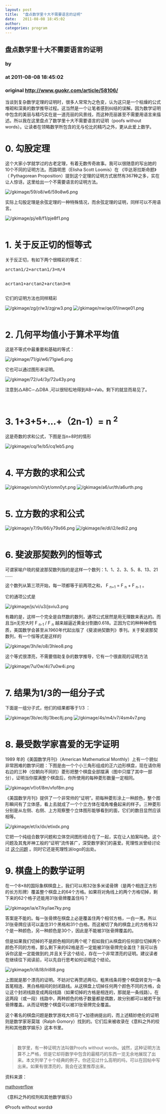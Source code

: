 ```yaml
---
layout: post
title:  "盘点数学里十大不需要语言的证明"
date:   2011-08-08 18:45:02
author: 
categories: program
---
```


## 盘点数学里十大不需要语言的证明
### by 
### at 2011-08-08 18:45:02
### original <http://www.guokr.com/article/58106/>

<div>
<p>当谈到复杂数学定理的证明时，很多人常常为之色变，认为这只是一个枯燥的公式堆砌和深奥的数学推导过程。这当然是一个让笔者感到纠结的误解。因为数学证明中包含的美丽与精巧实在是一道亮丽的风景线，而这种亮丽甚至不需要用语言来描述。所以我在这里盘点了数学里十大不需要语言的证明（poofs without words）。让读者在领略数学所包含的无与伦比的精巧之外，更从此爱上数学。</p>
<div>
<h1>0. 勾股定理</h1>
<p>这个大家小学就学过的古老定理，有着无数传奇故事。我可以很随意的写出她的10个不同的证明方法。而路明思（Elisha Scott Loomis）在 《毕达哥拉斯命题》（ Pythagorean Proposition）提到这个定理的证明方式居然有367种之多，实在让人惊讶。这里给出一个不需要语言的证明方法。</p>
<img alt="/gkimage/59/o8/w6/59o8w6.png" src="http://www.guokr.com/gkimage/59/o8/w6/59o8w6.png">
<p>实际上勾股定理是余弦定理的一种特殊情况，而余弦定理的证明，同样可以不用语言。</p>
<img alt="/gkimage/pj/e8/f1/pje8f1.png" src="http://www.guokr.com/gkimage/pj/e8/f1/pje8f1.png">
<div>
<div><br></div>
</div>
</div>
<div>
<h1>1. 关于反正切的恒等式</h1>
<p>关于反正切，有如下两个很精彩的等式：</p>
<pre>
arctan1/2+arctan1/3=π/4

acrtan1+arctan2+arctan3=π
</pre>
<p>它们的证明方法也同样精彩</p>
<img alt="/gkimage/zg/jr/w3/zgjrw3.png" src="http://www.guokr.com/gkimage/zg/jr/w3/zgjrw3.png">
<img alt="/gkimage/nw/qe/01/nwqe01.png" src="http://www.guokr.com/gkimage/nw/qe/01/nwqe01.png">
<div>
<div><br></div>
</div>
</div>
<div>
<h1>2. 几何平均值小于算术平均值</h1>
<p>这是不等式中最重要和基础的等式：</p>
<img alt="/gkimage/71/gi/w6/71giw6.png" src="http://www.guokr.com/gkimage/71/gi/w6/71giw6.png">
<p>它也可以通过图形来证明。</p>
<img alt="/gkimage/72/u4/3y/72u43y.png" src="http://www.guokr.com/gkimage/72/u4/3y/72u43y.png">
<p>注意到△ABC∽△DBA ,可以很轻松地得到AB=√ab。剩下的就显而易见了。</p>
<div>
<div><br></div>
</div>
</div>
<div>
<h1>3. 1+3+5+…+（2n-1）= n <sup>2</sup></h1>
<p>这是奇数的求和公式，下图是当n=8时的情形</p>
<img alt="/gkimage/cq/1e/b5/cq1eb5.png" src="http://www.guokr.com/gkimage/cq/1e/b5/cq1eb5.png">
<div>
<div><br></div>
</div>
</div>
<div>
<h1>4. 平方数的求和公式</h1>
<img alt="/gkimage/om/n0/yt/omn0yt.png" src="http://www.guokr.com/gkimage/om/n0/yt/omn0yt.png">
<img alt="/gkimage/a6/ur/th/a6urth.png" src="http://www.guokr.com/gkimage/a6/ur/th/a6urth.png">
<div>
<div><br></div>
</div>
</div>
<div>
<h1>5. 立方数的求和公式</h1>
<img alt="/gkimage/y7/9s/66/y79s66.png" src="http://www.guokr.com/gkimage/y7/9s/66/y79s66.png">
<img alt="/gkimage/le/dl/i2/ledli2.png" src="http://www.guokr.com/gkimage/le/dl/i2/ledli2.png">
<div>
<div><br></div>
</div>
</div>
<div>
<h1>6. 斐波那契数列的恒等式</h1>
<p>可谓家喻户晓的斐波那契数列指的是这样一个数列：1、1、2、3、5、8、13、21 ……</p>
<p>这个数列从第三项开始，每一项都等于前两项之和， F <sub>n+1</sub> = F <sub>n</sub> + F <sub>n-1</sub> 。</p>
<p>它的通项公式是</p>
<img alt="/gkimage/js/vi/u3/jsviu3.png" src="http://www.guokr.com/gkimage/js/vi/u3/jsviu3.png">
<p>有趣的是，这样一个完全是自然数的数列，通项公式居然是用无理数来表达的。而且当n无穷大时 F <sub>n-1</sub> / F <sub>n</sub> 越来越逼近黄金分割数0.618。正因为它的种种神奇性质，美国数学会甚至从1960年代起出版了《斐波纳契数列》季刊。关于斐波那契数列，有一个恒等式是这样的</p>
<img alt="/gkimage/3h/le/o8/3hleo8.png" src="http://www.guokr.com/gkimage/3h/le/o8/3hleo8.png">
<p>这个等式很漂亮，不需要借助复杂的数学推导，它有一个很直观的证明方法</p>
<img alt="/gkimage/7u/0w/4i/7u0w4i.png" src="http://www.guokr.com/gkimage/7u/0w/4i/7u0w4i.png">
<div>
<div><br></div>
</div>
</div>
<div>
<h1>7. 结果为1/3的一组分子式</h1>
<p>下面是一组分子式，他们的结果都等于1/3 ：</p>
<img alt="/gkimage/3b/ec/8j/3bec8j.png" src="http://www.guokr.com/gkimage/3b/ec/8j/3bec8j.png">
<img alt="/gkimage/4s/m4/v7/4sm4v7.png" src="http://www.guokr.com/gkimage/4s/m4/v7/4sm4v7.png">
<div>
<div><br></div>
</div>
</div>
<div>
<h1>8. 最受数学家喜爱的无字证明</h1>
<p>1989 年的《美国数学月刊》（American Mathematical Monthly）上有一个貌似非常困难的数学问题：下图是由一个个小三角形组成的正六边形棋盘，现在请你用右边的三种（仅朝向不同的）菱形把整个棋盘全部摆满（图中只摆了其中一部分），证明当你摆满整个棋盘后，你所使用的每种菱形数量一定相同。</p>
<img alt="/gkimage/vf/of/8m/vfof8m.png" src="http://www.guokr.com/gkimage/vf/of/8m/vfof8m.png">
<p>《美国数学月刊》提供了一个非常帅的“证明”。把每种菱形涂上一种颜色，整个图形瞬间有了立体感，看上去就成了一个个立方体在墙角堆叠起来的样子。三种菱形分别是从左侧、右侧、上方观察整个立体图形能够看到的面，它们的数目显然应该相等。</p>
<img alt="/gkimage/et/ix/dx/etixdx.png" src="http://www.guokr.com/gkimage/et/ix/dx/etixdx.png">
<p>它把一个纯组合数学问题和立体空间图形结合在了一起，实在让人拍案叫绝。这个问题及其鬼斧神工般的“证明”流传甚广，深受数学家们的喜爱。死理性派曾经讨论过 <a href="http://www.guokr.com/article/7937/">这个问题</a> 。同时它还是死理性派logo的出处。</p>
</div>
<div>
<h1>9. 棋盘上的数学证明</h1>
<p>在一个8×8的国际象棋棋盘上，我们可以用32张多米诺骨牌（是两个相连正方形的长方形牌）覆盖整个棋盘上的64个方格。如果将对角线上的两个方格切掉，剩下来的62个格子还能用31张骨牌覆盖住吗？</p>
<img alt="/gkimage/ia/e7/ky/iae7ky.png" src="http://www.guokr.com/gkimage/ia/e7/ky/iae7ky.png">
<p>答案是不能的。每一张骨牌在棋盘上必是覆盖住两个相邻方格，一白一黑。所以31张骨牌应该可以盖住31个黑格和31个白格。而这被切了角的棋盘上的方格有32个是一种颜色，另一种颜色是30个，因此是不能被31张骨牌覆盖的。</p>
<p>但是如果我们切掉的不是颜色相同的两个呢？假如我们从棋盘的任何部位切掉两个颜色不同的方格，那么剩下来的62格是否一定能被31张骨牌完全盖住？我可以告诉你这是一定能做到的,并且关于这个结论，存在一个非常漂亮的证明。建议读者在继续往下阅读前，可以先自行思考如何证明这个结论。</p>
<img alt="/gkimage/lr/i8/l8/lri8l8.png" src="http://www.guokr.com/gkimage/lr/i8/l8/lri8l8.png">
<p>上图就是那个漂亮的证明。不妨对它再赘述两句。粗黑线条将整个棋盘转变为一条首尾相连、黑白格相间的封闭路线。从这棋盘上切掉任何两个颜色不同的方格，会让这个封闭线路变成两段线路（如果切掉的方格是相连的，那就是一条线路）。在这两段（或一段）线路中，两种颜色的格子数量都是偶数，故分别都可以被若干张骨牌覆盖。从而证明整个棋盘可以被31张骨牌完全覆盖。</p>
<p>这个著名的棋盘问题是数学游戏大师马丁•加德纳提出的，而上述精妙绝伦的证明则是数学家哥莫瑞（Ralph Gomory）找到的。它们后来被收录在《意料之外的绞刑和其他数学娱乐》这本书里。</p>
<div>
<div><br></div>
</div>
<blockquote>
数学里，有一种证明方法叫做Proofs  without words。诚然，这种证明方法算不上严格，但是它却将数学中包含的最精巧的东西一览无余地展现了出来。本文列举了十个经典的例子。你还见过什么高明的吗，可以在回帖中写出来。如果有很漂亮的，我会在这里推荐出来。</blockquote>
<p>资料来源：</p>
<p><a href="http://mathoverflow.net/questions/8846?sort=votes&amp;page=1#sort-top">mathoverflow</a></p>
<p>《意料之外的绞刑和其他数学娱乐》</p>
<p>《Proofs without words》</p>
</div>
</div>